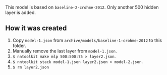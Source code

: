This model is based on `baseline-2-crohme-2012`. Only another 500 hidden layer is added.

## How it was created

1. Copy `model-1.json` from `archive/models/baseline-1-crohme-2012` to this folder.
2. Manually remove the last layer from `model-1.json`.
3. `$ nntoolkit make mlp 500:500:75 > layer2.json`.
4. `$ nntoolkit stack model-1.json layer2.json > model-2.json`.
5. `$ rm layer2.json`
